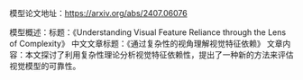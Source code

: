 模型论文地址：https://arxiv.org/abs/2407.06076

模型概述：标题：《Understanding Visual Feature Reliance through the Lens of Complexity》
中文文章标题：《通过复杂性的视角理解视觉特征依赖》
文章内容：本文探讨了利用复杂性理论分析视觉特征依赖性，提出了一种新的方法来评估视觉模型的可靠性。
